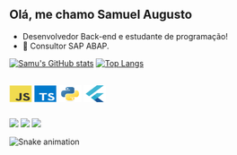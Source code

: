 ## Olá, me chamo Samuel Augusto 
  - Desenvolvedor Back-end e estudante de programação!
  - 💼 Consultor SAP ABAP.
  


  <!-- <a href="https://github.com/samuaug2405"> -->
[![Samu's GitHub stats](https://github-readme-stats.vercel.app/api?username=samuaug2405&show_icons=true&theme=dark)](https://github.com/samuaug2405/github-readme-stats)
[![Top Langs](https://github-readme-stats.vercel.app/api/top-langs/?username=samuaug2405&theme=dark&layout=compact)](https://github.com/samuaug2405/github-readme-stats)
 
<div style="display: inline_block"><br>
    <img align="center" src="https://raw.githubusercontent.com/devicons/devicon/master/icons/javascript/javascript-original.svg" alt="javascript" width="40" height="30"/>
    <img align="center" alt="python" height="30" width="40" src="https://raw.githubusercontent.com/devicons/devicon/master/icons/typescript/typescript-original.svg">
    <img align="center" alt="python" height="30" width="40" src="https://raw.githubusercontent.com/devicons/devicon/master/icons/python/python-original.svg">
  <img align="center" src="https://raw.githubusercontent.com/devicons/devicon/master/icons/flutter/flutter-original.svg" alt="flutter" width="40" height="30"/>
</div>
  
  ##
 
<div> 
  <a href="https://www.instagram.com/samuaugusto__/" target="_blank"><img src="https://img.shields.io/badge/-Instagram-%23E4405F?style=for-the-badge&logo=instagram&logoColor=white" target="_blank"></a>
  <a href = "mailto:samuelaugustorba@gmail.com"><img src="https://img.shields.io/badge/Gmail-D14836?style=for-the-badge&logo=gmail&logoColor=white" target="_blank"></a>
 <a href="https://www.linkedin.com/in/samuel-augusto-0543aa268/" target="_blank"><img src="https://img.shields.io/badge/-LinkedIn-%230077B5?style=for-the-badge&logo=linkedin&logoColor=white" target="_blank"></a> 
</div>
  
 ![Snake animation](https://github.com/samuaug2405/samuaug2405/blob/output/github-contribution-grid-snake.svg)

